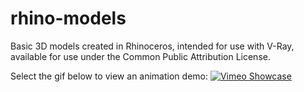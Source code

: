 # rhino-models
Basic 3D models created in Rhinoceros, intended for use with V-Ray, available for use under the Common Public Attribution License.

Select the gif below to view an animation demo: 
[![Vimeo Showcase](thumbnail.gif)](https://vimeo.com/497338928)
